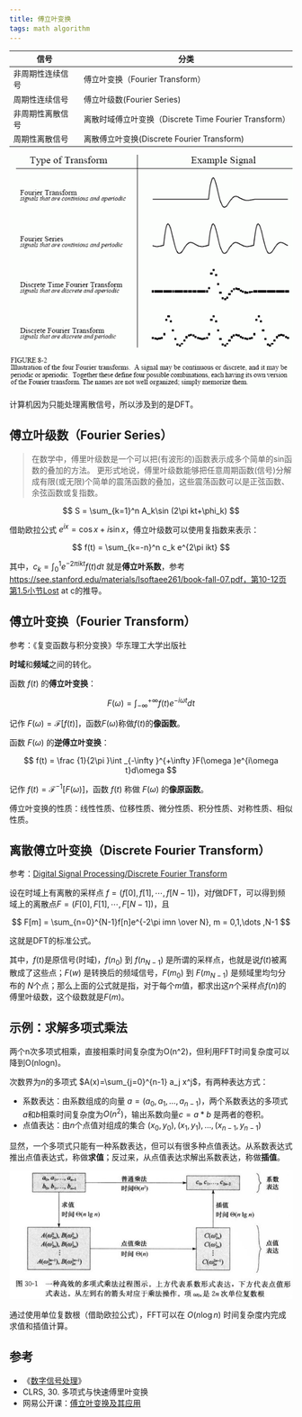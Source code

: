 ```yaml
---
title: 傅立叶变换
tags: math algorithm
---
```


|信号 | 分类 |
|---|---|
| 非周期性连续信号 |  傅立叶变换（Fourier Transform）|
| 周期性连续信号    | 傅立叶级数(Fourier Series) |
| 非周期性离散信号 |  离散时域傅立叶变换（Discrete Time Fourier Transform）|
| 周期性离散信号   |   离散傅立叶变换(Discrete Fourier Transform) |

![Fourier transform types](/assets/blog-images/fourier_types.png)

计算机因为只能处理离散信号，所以涉及到的是DFT。

## 傅立叶级数（Fourier Series）

> 在数学中，傅里叶级数是一个可以把(有波形的)函数表示成多个简单的sin函数的叠加的方法。
> 更形式地说，傅里叶级数能够把任意周期函数(信号)分解成有限(或无限)个简单的震荡函数的叠加，这些震荡函数可以是正弦函数、余弦函数或复指数。

$$
S = \sum_{k=1}^n A_k\sin (2\pi kt+\phi_k)
$$

借助欧拉公式 $e^{ix} = \cos x + i\sin x$，傅立叶级数可以使用复指数来表示：

$$
f(t) = \sum_{k=-n}^n c_k e^{2\pi ikt}
$$

其中，$c_k= \int _0^1 e^{-2\pi ikt }f(t)dt$  就是**傅立叶系数**，参考 https://see.stanford.edu/materials/lsoftaee261/book-fall-07.pdf，第10-12页第1.5小节Lost at c的推导。

## 傅立叶变换（Fourier Transform）

参考：《复变函数与积分变换》华东理工大学出版社

**时域**和**频域**之间的转化。

函数 $f(t)$ 的**傅立叶变换**：

$$
F(\omega ) = \int _{-\infty }^{+\infty }f(t)e^{-i\omega t}dt
$$

记作 $F(\omega ) = \mathcal {F}[f(t)]$，函数$F(\omega)$称做$f(t)$的**像函数**。

函数 $F(\omega)$ 的**逆傅立叶变换**：

$$
f(t) = \frac {1}{2\pi }\int _{-\infty }^{+\infty }F(\omega )e^{i\omega t}d\omega
$$

记作 $f(t) = \mathcal {F}^{-1}[ F(\omega ) ]$，函数 $f(t)$ 称做 $F(\omega)$ 的**像原函数**。

傅立叶变换的性质：线性性质、位移性质、微分性质、积分性质、对称性质、相似性质。

## 离散傅立叶变换（Discrete Fourier Transform）

参考：[Digital Signal Processing/Discrete Fourier Transform](https://en.wikibooks.org/wiki/Digital_Signal_Processing/Discrete_Fourier_Transform)

设在时域上有离散的采样点 $f=(f[0],f[1],⋯,f[N−1])$，对$f$做DFT，可以得到频域上的离散点$F=(F[0],F[1],⋯,F[N−1])$，且

$$
F[m] =  \sum_{n=0}^{N-1}f[n]e^{-2\pi imn \over N}, m = 0,1,\dots ,N-1
$$

这就是DFT的标准公式。

其中，$f(t)$是原信号(时域)，$f(n_0)$ 到 $f(n_{N−1})$ 是所谓的采样点，也就是说$f(t)$被离散成了这些点；$F(w)$ 是转换后的频域信号，$F(m_0)$ 到 $F(m_{N−1})$ 是频域里均匀分布的 $N$个点；那么上面的公式就是指，对于每个$m$值，都求出这$n$个采样点$f(n)$的傅里叶级数，这个级数就是$F(m)$。

## 示例：求解多项式乘法

两个n次多项式相乘，直接相乘时间复杂度为O(n^2)，但利用FFT时间复杂度可以降到O(nlogn)。

次数界为$n$的多项式 $A(x)=\sum_{j=0}^{n-1} a_j x^j$，有两种表达方式：

- 系数表达：由系数组成的向量 $a=(a_0,a_1,\dots,a_{n-1})$，两个系数表达的多项式$a$和$b$相乘时间复杂度为$O(n^2)$，输出系数向量$c = a*b$ 是两者的卷积。
- 点值表达：由$n$个点值对组成的集合 $(x_0,y_0),(x_1,y_1),\dots,(x_{n-1},y_{n-1})$

显然，一个多项式只能有一种系数表达，但可以有很多种点值表达。从系数表达式推出点值表达式，称做**求值**；反过来，从点值表达求解出系数表达，称做**插值**。

![Polynomial multiplication](/assets/blog-images/fourier_polynomial.jpg)

通过使用单位复数根（借助欧拉公式），FFT可以在 $O(n\log n)$ 时间复杂度内完成求值和插值计算。


## 参考

- 《[数字信号处理](http://www.dspguide.com/pdfbook.htm)》
- CLRS, 30. 多项式与快速傅里叶变换
- 网易公开课：[傅立叶变换及其应用](http://open.163.com/special/opencourse/fouriertransforms.html)
